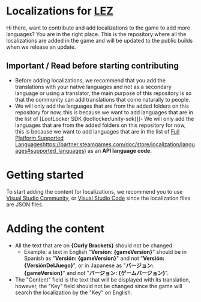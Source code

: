 # Localizations for [LEZ](https://lez.daztraxstudioss.com/)

Hi there, want to contribute and add localizations to the game to add more languages? You are in the right place.
This is the repository where all the localizations are added in the game and will be updated to the public builds when we release an update.

## Important / Read before starting contributing
- Before adding localizations, we recommend that you add the translations with your native languages and not as a secondary language or using a translator, the main purpose of this repository is so that the community can add translations that come naturally to people.
- We will only add the languages that are from the added folders on this repository for now, this is because we want to add languages that are in the list of [LootLocker SDK (lootlocker/unity-sdk)](- We will only add the languages that are from the added folders on this repository for now, this is because we want to add languages that are in the list of [Full Platform Supported Languages](https://github.com/lootlocker/unity-sdk)https://partner.steamgames.com/doc/store/localization/languages#supported_languages) as an **API language code**.

# Getting started
To start adding the content for localizations, we recommend you to use [Visual Studio Community](https://visualstudio.microsoft.com/vs/community/), or [Visual Studio Code](https://code.visualstudio.com/download) since the localization files are JSON files.

# Adding the content
- All the text that are on **{Curly Brackets}** should not be changed.
  - Example: a text in English "**Version: {gameVersion}**" should be in Spanish as "**Versión: {gameVersion}**" and not "**Versión: {VersiónDelJuego}**", or in Japanese as "**バージョン: {gameVersion}**" and not "**バージョン: {ゲームバージョン}**".
- The "Content" field is the text that will be displayed with its translation, however, the "Key" field should not be changed since the game will search the localization by the "Key" on English.
